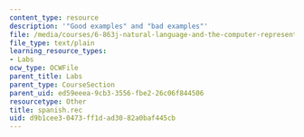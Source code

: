 ```yaml
---
content_type: resource
description: '"Good examples" and "bad examples"'
file: /media/courses/6-863j-natural-language-and-the-computer-representation-of-knowledge-spring-2003/d9b1cee30473ff1dad3082a0baf445cb_spanish.rec
file_type: text/plain
learning_resource_types:
- Labs
ocw_type: OCWFile
parent_title: Labs
parent_type: CourseSection
parent_uid: ed59eeea-9cb3-3556-fbe2-26c06f844506
resourcetype: Other
title: spanish.rec
uid: d9b1cee3-0473-ff1d-ad30-82a0baf445cb
---
```

